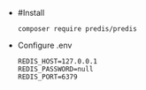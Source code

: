 - #Install
  
  ```shell
  composer require predis/predis
  ```
- Configure .env
  
  ```.env
  REDIS_HOST=127.0.0.1
  REDIS_PASSWORD=null
  REDIS_PORT=6379
  ```